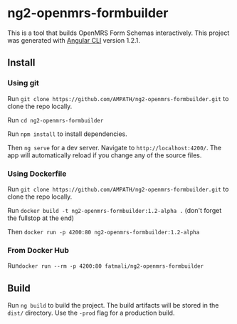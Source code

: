 # ng2-openmrs-formbuilder

This is a tool that builds OpenMRS Form Schemas interactively.
This project was generated with [Angular CLI](https://github.com/angular/angular-cli) version 1.2.1.

## Install

### Using git

Run `git clone https://github.com/AMPATH/ng2-openmrs-formbuilder.git` to clone the repo locally.

Run `cd ng2-openmrs-formbuilder`

Run `npm install` to install dependencies.

Then `ng serve` for a dev server. Navigate to `http://localhost:4200/`. The app will automatically reload if you change any of the source files.

### Using Dockerfile

Run `git clone https://github.com/AMPATH/ng2-openmrs-formbuilder.git` to clone the repo locally.

Run `docker build -t ng2-openmrs-formbuilder:1.2-alpha .` (don't forget the fullstop at the end)

Then `docker run -p 4200:80 ng2-openmrs-formbuilder:1.2-alpha`

### From Docker Hub

Run`docker run --rm -p 4200:80 fatmali/ng2-openmrs-formbuilder`

## Build

Run `ng build` to build the project. The build artifacts will be stored in the `dist/` directory. Use the `-prod` flag for a production build.
